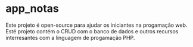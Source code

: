 # app_notas
Este projeto é open-source para ajudar os iniciantes na progamação web.<br>
Esté projeto contém o CRUD com o banco de dados e outros recursos interresantes com a linguagem de progamação PHP.

